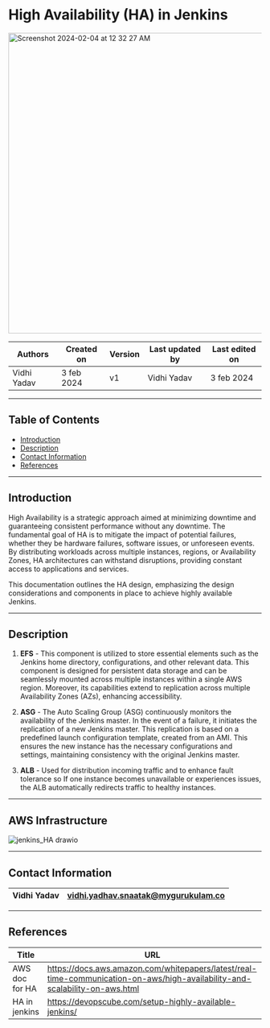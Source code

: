 # High Availability (HA) in Jenkins

<img width="597" alt="Screenshot 2024-02-04 at 12 32 27 AM" src="https://github.com/avengers-p7/Documentation/assets/156056349/fbfe577a-164e-4994-b062-74bd54817d39">

|   Authors        |  Created on   |  Version   | Last updated by | Last edited on |
| -----------------| --------------| -----------|---------------- | -------------- |
| Vidhi Yadav      | 3 feb 2024   |     v1     | Vidhi Yadav     | 3 feb 2024    |

***
## Table of Contents
+ [Introduction](#Introduction)
+ [Description](#description)
+ [Contact Information](#contact-information)
+ [References](#references)


***
## Introduction 
High Availability is a strategic approach aimed at minimizing downtime and guaranteeing consistent performance without any downtime. The fundamental goal of HA is to mitigate the impact of potential failures, whether they be hardware failures, software issues, or unforeseen events. By distributing workloads across multiple instances, regions, or Availability Zones, HA architectures can withstand disruptions, providing constant access to applications and services. 

This documentation outlines the HA design, emphasizing the design considerations and components in place to achieve highly available Jenkins.

***
## Description

1. **EFS** - This component is utilized to store essential elements such as the Jenkins home directory, configurations, and other relevant data. This component is designed for persistent data storage and can be seamlessly mounted across multiple instances within a single AWS region. Moreover, its capabilities extend to replication across multiple Availability Zones (AZs), enhancing accessibility.
   
2. **ASG** - The Auto Scaling Group (ASG) continuously monitors the availability of the Jenkins master. In the event of a failure, it initiates the replication of a new Jenkins master. This replication is based on a predefined launch configuration template, created from an AMI. This ensures the new instance has the necessary configurations and settings, maintaining consistency with the original Jenkins master.
   
3. **ALB** - Used for distribution incoming traffic and to enhance fault tolerance so If one instance becomes unavailable or experiences issues, the ALB automatically redirects traffic to healthy instances.

***
## AWS Infrastructure

![jenkins_HA drawio](https://github.com/avengers-p7/Documentation/assets/156056349/b739d953-cb49-4e1c-8534-400ec46f2a8c)

***
## Contact Information

|Vidhi Yadav                     | vidhi.yadhav.snaatak@mygurukulam.co                                                                                      
|---------------------------------|------------------------------------------------------------|

***
## References

| Title                                      | URL                                           |
|--------------------------------------------|-----------------------------------------------|
| AWS doc for HA           | https://docs.aws.amazon.com/whitepapers/latest/real-time-communication-on-aws/high-availability-and-scalability-on-aws.html    |
| HA in jenkins    | https://devopscube.com/setup-highly-available-jenkins/  |
